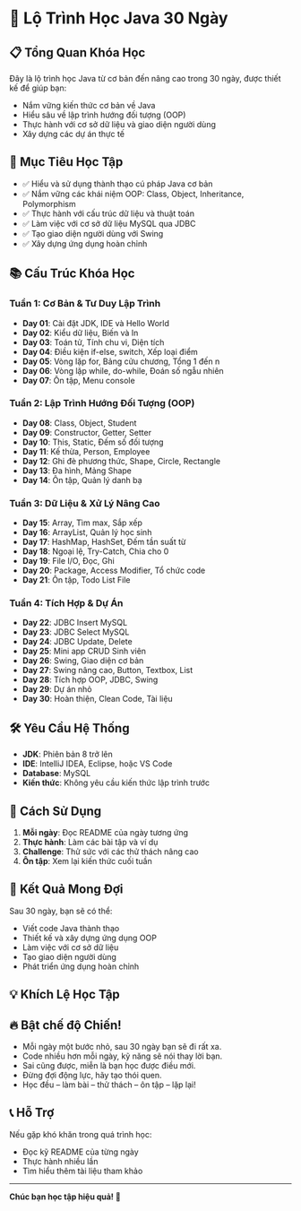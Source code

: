 ﻿# 🚀 Lộ Trình Học Java 30 Ngày

## 📋 Tổng Quan Khóa Học

Đây là lộ trình học Java từ cơ bản đến nâng cao trong 30 ngày, được thiết kế để giúp bạn:
- Nắm vững kiến thức cơ bản về Java
- Hiểu sâu về lập trình hướng đối tượng (OOP)
- Thực hành với cơ sở dữ liệu và giao diện người dùng
- Xây dựng các dự án thực tế

## 🎯 Mục Tiêu Học Tập

- ✅ Hiểu và sử dụng thành thạo cú pháp Java cơ bản
- ✅ Nắm vững các khái niệm OOP: Class, Object, Inheritance, Polymorphism
- ✅ Thực hành với cấu trúc dữ liệu và thuật toán
- ✅ Làm việc với cơ sở dữ liệu MySQL qua JDBC
- ✅ Tạo giao diện người dùng với Swing
- ✅ Xây dựng ứng dụng hoàn chỉnh

## 📚 Cấu Trúc Khóa Học

### **Tuần 1: Cơ Bản & Tư Duy Lập Trình**
- **Day 01**: Cài đặt JDK, IDE và Hello World
- **Day 02**: Kiểu dữ liệu, Biến và In
- **Day 03**: Toán tử, Tính chu vi, Diện tích
- **Day 04**: Điều kiện if-else, switch, Xếp loại điểm
- **Day 05**: Vòng lặp for, Bảng cửu chương, Tổng 1 đến n
- **Day 06**: Vòng lặp while, do-while, Đoán số ngẫu nhiên
- **Day 07**: Ôn tập, Menu console

### **Tuần 2: Lập Trình Hướng Đối Tượng (OOP)**
- **Day 08**: Class, Object, Student
- **Day 09**: Constructor, Getter, Setter
- **Day 10**: This, Static, Đếm số đối tượng
- **Day 11**: Kế thừa, Person, Employee
- **Day 12**: Ghi đè phương thức, Shape, Circle, Rectangle
- **Day 13**: Đa hình, Mảng Shape
- **Day 14**: Ôn tập, Quản lý danh bạ

### **Tuần 3: Dữ Liệu & Xử Lý Nâng Cao**
- **Day 15**: Array, Tìm max, Sắp xếp
- **Day 16**: ArrayList, Quản lý học sinh
- **Day 17**: HashMap, HashSet, Đếm tần suất từ
- **Day 18**: Ngoại lệ, Try-Catch, Chia cho 0
- **Day 19**: File I/O, Đọc, Ghi
- **Day 20**: Package, Access Modifier, Tổ chức code
- **Day 21**: Ôn tập, Todo List File

### **Tuần 4: Tích Hợp & Dự Án**
- **Day 22**: JDBC Insert MySQL
- **Day 23**: JDBC Select MySQL
- **Day 24**: JDBC Update, Delete
- **Day 25**: Mini app CRUD Sinh viên
- **Day 26**: Swing, Giao diện cơ bản
- **Day 27**: Swing nâng cao, Button, Textbox, List
- **Day 28**: Tích hợp OOP, JDBC, Swing
- **Day 29**: Dự án nhỏ
- **Day 30**: Hoàn thiện, Clean Code, Tài liệu

## 🛠️ Yêu Cầu Hệ Thống

- **JDK**: Phiên bản 8 trở lên
- **IDE**: IntelliJ IDEA, Eclipse, hoặc VS Code
- **Database**: MySQL
- **Kiến thức**: Không yêu cầu kiến thức lập trình trước

## 📖 Cách Sử Dụng

1. **Mỗi ngày**: Đọc README của ngày tương ứng
2. **Thực hành**: Làm các bài tập và ví dụ
3. **Challenge**: Thử sức với các thử thách nâng cao
4. **Ôn tập**: Xem lại kiến thức cuối tuần

## 🎯 Kết Quả Mong Đợi

Sau 30 ngày, bạn sẽ có thể:
- Viết code Java thành thạo
- Thiết kế và xây dựng ứng dụng OOP
- Làm việc với cơ sở dữ liệu
- Tạo giao diện người dùng
- Phát triển ứng dụng hoàn chỉnh

## 💡 Khích Lệ Học Tập

## 🔥 Bật chế độ Chiến!

- Mỗi ngày một bước nhỏ, sau 30 ngày bạn sẽ đi rất xa.
- Code nhiều hơn mỗi ngày, kỹ năng sẽ nói thay lời bạn.
- Sai cũng được, miễn là bạn học được điều mới.
- Đừng đợi động lực, hãy tạo thói quen.
- Học đều – làm bài – thử thách – ôn tập – lặp lại!

## 📞 Hỗ Trợ

Nếu gặp khó khăn trong quá trình học:
- Đọc kỹ README của từng ngày
- Thực hành nhiều lần
- Tìm hiểu thêm tài liệu tham khảo

---

**Chúc bạn học tập hiệu quả! 🎉**
